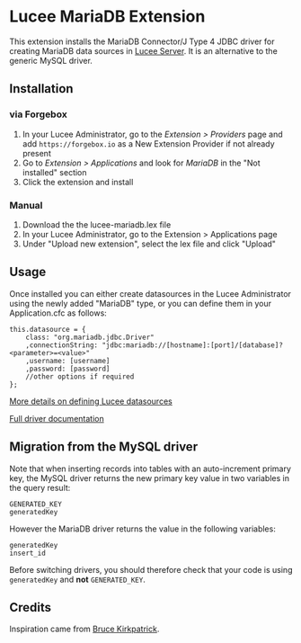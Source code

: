 # Lucee MariaDB Extension

This extension installs the MariaDB Connector/J Type 4 JDBC driver for creating MariaDB data sources in [Lucee Server](https://lucee.org/). It is an alternative to the generic MySQL driver.

## Installation

### via Forgebox

1. In your Lucee Administrator, go to the _Extension > Providers_ page and add `https://forgebox.io` as a New Extension Provider if not already present
2. Go to _Extension > Applications_ and look for _MariaDB_ in the "Not installed" section
3. Click the extension and install

### Manual

1. Download the the lucee-mariadb.lex file
2. In your Lucee Administrator, go to the Extension > Applications page
3. Under "Upload new extension", select the lex file and click "Upload" 

## Usage

Once installed you can either create datasources in the Lucee Administrator using the newly added "MariaDB" type, or you can define them in your Application.cfc as follows:

```
this.datasource = {
	class: "org.mariadb.jdbc.Driver"
	,connectionString: "jdbc:mariadb://[hostname]:[port]/[database]?<parameter>=<value>"
	,username: [username]
	,password: [password]
	//other options if required
};
```
[More details on defining Lucee datasources](https://docs.lucee.org/guides/cookbooks/datasource-define-datasource.html)

[Full driver documentation](https://mariadb.com/kb/en/about-mariadb-connector-j/)

## Migration from the MySQL driver

Note that when inserting records into tables with an auto-increment primary key, the MySQL driver returns the new primary key value in two variables in the query result:
```
GENERATED_KEY
generatedKey
```
However the MariaDB driver returns the value in the following variables:
```
generatedKey
insert_id
```
Before switching drivers, you should therefore check that your code is using `generatedKey` and **not** `GENERATED_KEY`.

## Credits

Inspiration came from [Bruce Kirkpatrick](https://github.com/jetendo).